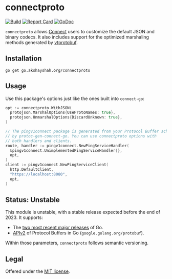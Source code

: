 connectproto
============

[![Build](https://github.com/akshayjshah/connectproto/actions/workflows/ci.yaml/badge.svg?branch=main)](https://github.com/akshayjshah/connectproto/actions/workflows/ci.yaml)
[![Report Card](https://goreportcard.com/badge/go.akshayshah.org/connectproto)](https://goreportcard.com/report/go.akshayshah.org/connectproto)
[![GoDoc](https://pkg.go.dev/badge/go.akshayshah.org/connectproto.svg)](https://pkg.go.dev/go.akshayshah.org/connectproto)


`connectproto` allows [Connect][connect] users to customize the default JSON
and binary codecs. It also includes support for the optimized marshaling
methods generated by [vtprotobuf].

## Installation

```
go get go.akshayshah.org/connectproto
```

## Usage

Use this package's options just like the ones built into `connect-go`:

```go
opt := connectproto.WithJSON(
  protojson.MarshalOptions{UseProtoNames: true},
  protojson.UnmarshalOptions{DiscardUnknown: true},
)

// The pingv1connect package is generated from your Protocol Buffer schemas
// by protoc-gen-connect-go. You can use connectproto options with 
// both handlers and clients.
route, handler := pingv1connect.NewPingServiceHandler(
  &pingv1connect.UnimplementedPingServiceHandler{},
  opt,
)
client := pingv1connect.NewPingServiceClient(
  http.DefaultClient,
  "https://localhost:8080",
  opt,
)
```

## Status: Unstable

This module is unstable, with a stable release expected before the end of 2023.
It supports:

* The [two most recent major releases][go-support-policy] of Go.
* [APIv2] of Protocol Buffers in Go (`google.golang.org/protobuf`).

Within those parameters, `connectproto` follows semantic versioning. 

## Legal

Offered under the [MIT license][license].

[APIv2]: https://blog.golang.org/protobuf-apiv2
[go-support-policy]: https://golang.org/doc/devel/release#policy
[license]: https://github.com/akshayjshah/connectproto/blob/main/LICENSE
[connect]: https://github.com/connectrpc.com/connect-go
[vtprotobuf]: https://github.com/planetscale/vtprotobuf
